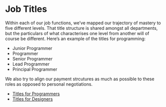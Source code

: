 # Job Titles

Within each of our job functions, we’ve mapped our trajectory of mastery to five different levels. That title structure is shared amongst all departments, but the particulars of what characterises one level from another will of course be different. 
Here’s an example of the titles for programming:  

- Junior Programmer
- Programmer
- Senior Programmer
- Lead Programmer
- Principal Programmer

We also try to align our payment strcutures as much as possible to these roles as opposed to personal negotiations.


- [Titles for Programmers](https://github.com/newicon/handbook/blob/main/titles-for-programmers.md)
- [Titles for Designers](https://github.com/newicon/handbook/blob/main/titles-for-designers.md)

